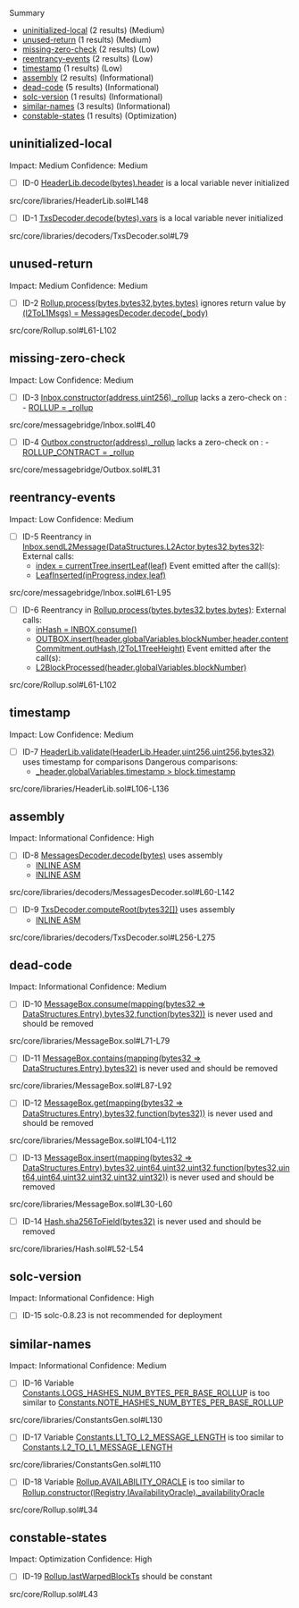 Summary
 - [uninitialized-local](#uninitialized-local) (2 results) (Medium)
 - [unused-return](#unused-return) (1 results) (Medium)
 - [missing-zero-check](#missing-zero-check) (2 results) (Low)
 - [reentrancy-events](#reentrancy-events) (2 results) (Low)
 - [timestamp](#timestamp) (1 results) (Low)
 - [assembly](#assembly) (2 results) (Informational)
 - [dead-code](#dead-code) (5 results) (Informational)
 - [solc-version](#solc-version) (1 results) (Informational)
 - [similar-names](#similar-names) (3 results) (Informational)
 - [constable-states](#constable-states) (1 results) (Optimization)
## uninitialized-local
Impact: Medium
Confidence: Medium
 - [ ] ID-0
[HeaderLib.decode(bytes).header](src/core/libraries/HeaderLib.sol#L148) is a local variable never initialized

src/core/libraries/HeaderLib.sol#L148


 - [ ] ID-1
[TxsDecoder.decode(bytes).vars](src/core/libraries/decoders/TxsDecoder.sol#L79) is a local variable never initialized

src/core/libraries/decoders/TxsDecoder.sol#L79


## unused-return
Impact: Medium
Confidence: Medium
 - [ ] ID-2
[Rollup.process(bytes,bytes32,bytes,bytes)](src/core/Rollup.sol#L61-L102) ignores return value by [(l2ToL1Msgs) = MessagesDecoder.decode(_body)](src/core/Rollup.sol#L77)

src/core/Rollup.sol#L61-L102


## missing-zero-check
Impact: Low
Confidence: Medium
 - [ ] ID-3
[Inbox.constructor(address,uint256)._rollup](src/core/messagebridge/Inbox.sol#L40) lacks a zero-check on :
		- [ROLLUP = _rollup](src/core/messagebridge/Inbox.sol#L41)

src/core/messagebridge/Inbox.sol#L40


 - [ ] ID-4
[Outbox.constructor(address)._rollup](src/core/messagebridge/Outbox.sol#L31) lacks a zero-check on :
		- [ROLLUP_CONTRACT = _rollup](src/core/messagebridge/Outbox.sol#L32)

src/core/messagebridge/Outbox.sol#L31


## reentrancy-events
Impact: Low
Confidence: Medium
 - [ ] ID-5
Reentrancy in [Inbox.sendL2Message(DataStructures.L2Actor,bytes32,bytes32)](src/core/messagebridge/Inbox.sol#L61-L95):
	External calls:
	- [index = currentTree.insertLeaf(leaf)](src/core/messagebridge/Inbox.sol#L91)
	Event emitted after the call(s):
	- [LeafInserted(inProgress,index,leaf)](src/core/messagebridge/Inbox.sol#L92)

src/core/messagebridge/Inbox.sol#L61-L95


 - [ ] ID-6
Reentrancy in [Rollup.process(bytes,bytes32,bytes,bytes)](src/core/Rollup.sol#L61-L102):
	External calls:
	- [inHash = INBOX.consume()](src/core/Rollup.sol#L91)
	- [OUTBOX.insert(header.globalVariables.blockNumber,header.contentCommitment.outHash,l2ToL1TreeHeight)](src/core/Rollup.sol#L97-L99)
	Event emitted after the call(s):
	- [L2BlockProcessed(header.globalVariables.blockNumber)](src/core/Rollup.sol#L101)

src/core/Rollup.sol#L61-L102


## timestamp
Impact: Low
Confidence: Medium
 - [ ] ID-7
[HeaderLib.validate(HeaderLib.Header,uint256,uint256,bytes32)](src/core/libraries/HeaderLib.sol#L106-L136) uses timestamp for comparisons
	Dangerous comparisons:
	- [_header.globalVariables.timestamp > block.timestamp](src/core/libraries/HeaderLib.sol#L120)

src/core/libraries/HeaderLib.sol#L106-L136


## assembly
Impact: Informational
Confidence: High
 - [ ] ID-8
[MessagesDecoder.decode(bytes)](src/core/libraries/decoders/MessagesDecoder.sol#L60-L142) uses assembly
	- [INLINE ASM](src/core/libraries/decoders/MessagesDecoder.sol#L79-L81)
	- [INLINE ASM](src/core/libraries/decoders/MessagesDecoder.sol#L112-L118)

src/core/libraries/decoders/MessagesDecoder.sol#L60-L142


 - [ ] ID-9
[TxsDecoder.computeRoot(bytes32[])](src/core/libraries/decoders/TxsDecoder.sol#L256-L275) uses assembly
	- [INLINE ASM](src/core/libraries/decoders/TxsDecoder.sol#L263-L265)

src/core/libraries/decoders/TxsDecoder.sol#L256-L275


## dead-code
Impact: Informational
Confidence: Medium
 - [ ] ID-10
[MessageBox.consume(mapping(bytes32 => DataStructures.Entry),bytes32,function(bytes32))](src/core/libraries/MessageBox.sol#L71-L79) is never used and should be removed

src/core/libraries/MessageBox.sol#L71-L79


 - [ ] ID-11
[MessageBox.contains(mapping(bytes32 => DataStructures.Entry),bytes32)](src/core/libraries/MessageBox.sol#L87-L92) is never used and should be removed

src/core/libraries/MessageBox.sol#L87-L92


 - [ ] ID-12
[MessageBox.get(mapping(bytes32 => DataStructures.Entry),bytes32,function(bytes32))](src/core/libraries/MessageBox.sol#L104-L112) is never used and should be removed

src/core/libraries/MessageBox.sol#L104-L112


 - [ ] ID-13
[MessageBox.insert(mapping(bytes32 => DataStructures.Entry),bytes32,uint64,uint32,uint32,function(bytes32,uint64,uint64,uint32,uint32,uint32,uint32))](src/core/libraries/MessageBox.sol#L30-L60) is never used and should be removed

src/core/libraries/MessageBox.sol#L30-L60


 - [ ] ID-14
[Hash.sha256ToField(bytes32)](src/core/libraries/Hash.sol#L52-L54) is never used and should be removed

src/core/libraries/Hash.sol#L52-L54


## solc-version
Impact: Informational
Confidence: High
 - [ ] ID-15
solc-0.8.23 is not recommended for deployment

## similar-names
Impact: Informational
Confidence: Medium
 - [ ] ID-16
Variable [Constants.LOGS_HASHES_NUM_BYTES_PER_BASE_ROLLUP](src/core/libraries/ConstantsGen.sol#L130) is too similar to [Constants.NOTE_HASHES_NUM_BYTES_PER_BASE_ROLLUP](src/core/libraries/ConstantsGen.sol#L123)

src/core/libraries/ConstantsGen.sol#L130


 - [ ] ID-17
Variable [Constants.L1_TO_L2_MESSAGE_LENGTH](src/core/libraries/ConstantsGen.sol#L110) is too similar to [Constants.L2_TO_L1_MESSAGE_LENGTH](src/core/libraries/ConstantsGen.sol#L111)

src/core/libraries/ConstantsGen.sol#L110


 - [ ] ID-18
Variable [Rollup.AVAILABILITY_ORACLE](src/core/Rollup.sol#L34) is too similar to [Rollup.constructor(IRegistry,IAvailabilityOracle)._availabilityOracle](src/core/Rollup.sol#L45)

src/core/Rollup.sol#L34


## constable-states
Impact: Optimization
Confidence: High
 - [ ] ID-19
[Rollup.lastWarpedBlockTs](src/core/Rollup.sol#L43) should be constant 

src/core/Rollup.sol#L43



